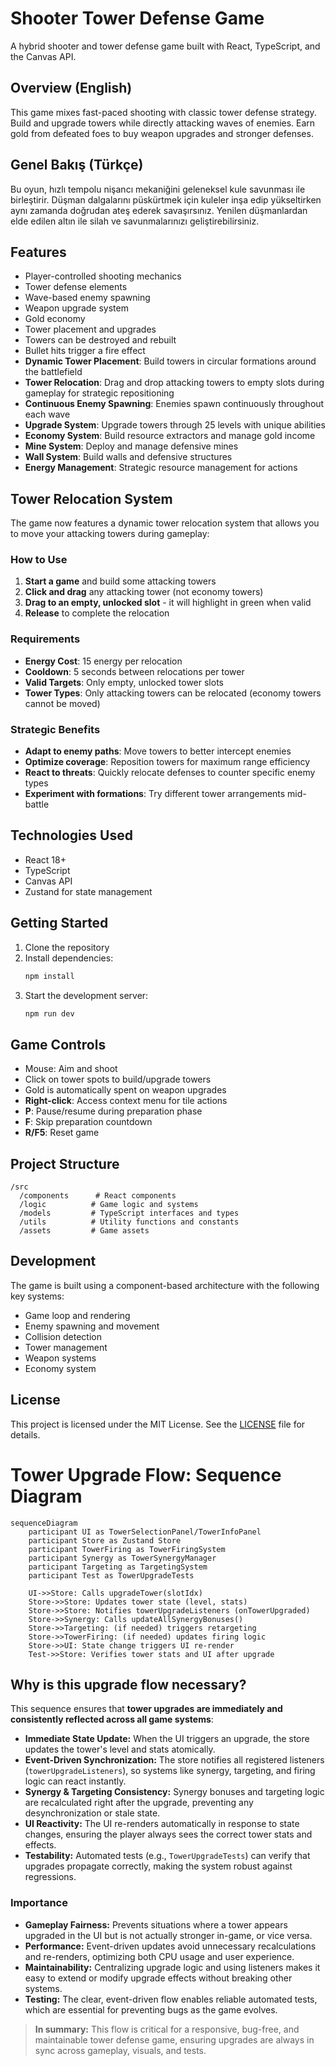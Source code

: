 # Shooter Tower Defense Game

A hybrid shooter and tower defense game built with React, TypeScript, and the Canvas API.

## Overview (English)

This game mixes fast-paced shooting with classic tower defense strategy. Build and upgrade towers while directly attacking waves of enemies. Earn gold from defeated foes to buy weapon upgrades and stronger defenses.

## Genel Bakış (Türkçe)

Bu oyun, hızlı tempolu nişancı mekaniğini geleneksel kule savunması ile birleştirir. Düşman dalgalarını püskürtmek için kuleler inşa edip yükseltirken aynı zamanda doğrudan ateş ederek savaşırsınız. Yenilen düşmanlardan elde edilen altın ile silah ve savunmalarınızı geliştirebilirsiniz.

## Features

- Player-controlled shooting mechanics
- Tower defense elements
- Wave-based enemy spawning
- Weapon upgrade system
- Gold economy
- Tower placement and upgrades
- Towers can be destroyed and rebuilt
- Bullet hits trigger a fire effect
- **Dynamic Tower Placement**: Build towers in circular formations around the battlefield
- **Tower Relocation**: Drag and drop attacking towers to empty slots during gameplay for strategic repositioning
- **Continuous Enemy Spawning**: Enemies spawn continuously throughout each wave
- **Upgrade System**: Upgrade towers through 25 levels with unique abilities
- **Economy System**: Build resource extractors and manage gold income
- **Mine System**: Deploy and manage defensive mines
- **Wall System**: Build walls and defensive structures
- **Energy Management**: Strategic resource management for actions

## Tower Relocation System

The game now features a dynamic tower relocation system that allows you to move your attacking towers during gameplay:

### How to Use
1. **Start a game** and build some attacking towers
2. **Click and drag** any attacking tower (not economy towers) 
3. **Drag to an empty, unlocked slot** - it will highlight in green when valid
4. **Release** to complete the relocation

### Requirements
- **Energy Cost**: 15 energy per relocation
- **Cooldown**: 5 seconds between relocations per tower
- **Valid Targets**: Only empty, unlocked tower slots
- **Tower Types**: Only attacking towers can be relocated (economy towers cannot be moved)

### Strategic Benefits
- **Adapt to enemy paths**: Move towers to better intercept enemies
- **Optimize coverage**: Reposition towers for maximum range efficiency  
- **React to threats**: Quickly relocate defenses to counter specific enemy types
- **Experiment with formations**: Try different tower arrangements mid-battle

## Technologies Used

- React 18+
- TypeScript
- Canvas API
- Zustand for state management

## Getting Started

1. Clone the repository
2. Install dependencies:
   ```bash
   npm install
   ```
3. Start the development server:
   ```bash
   npm run dev
   ```

## Game Controls

- Mouse: Aim and shoot
- Click on tower spots to build/upgrade towers
- Gold is automatically spent on weapon upgrades
- **Right-click**: Access context menu for tile actions
- **P**: Pause/resume during preparation phase
- **F**: Skip preparation countdown
- **R/F5**: Reset game

## Project Structure

```
/src
  /components      # React components
  /logic          # Game logic and systems
  /models         # TypeScript interfaces and types
  /utils          # Utility functions and constants
  /assets         # Game assets
```

## Development

The game is built using a component-based architecture with the following key systems:

- Game loop and rendering
- Enemy spawning and movement
- Collision detection
- Tower management
- Weapon systems
- Economy system

## License

This project is licensed under the MIT License. See the [LICENSE](LICENSE) file for details.

# Tower Upgrade Flow: Sequence Diagram

```mermaid
sequenceDiagram
    participant UI as TowerSelectionPanel/TowerInfoPanel
    participant Store as Zustand Store
    participant TowerFiring as TowerFiringSystem
    participant Synergy as TowerSynergyManager
    participant Targeting as TargetingSystem
    participant Test as TowerUpgradeTests

    UI->>Store: Calls upgradeTower(slotIdx)
    Store->>Store: Updates tower state (level, stats)
    Store->>Store: Notifies towerUpgradeListeners (onTowerUpgraded)
    Store->>Synergy: Calls updateAllSynergyBonuses()
    Store->>Targeting: (if needed) triggers retargeting
    Store->>TowerFiring: (if needed) updates firing logic
    Store->>UI: State change triggers UI re-render
    Test->>Store: Verifies tower stats and UI after upgrade
```

## Why is this upgrade flow necessary?

This sequence ensures that **tower upgrades are immediately and consistently reflected across all game systems**:

- **Immediate State Update:** When the UI triggers an upgrade, the store updates the tower's level and stats atomically.
- **Event-Driven Synchronization:** The store notifies all registered listeners (`towerUpgradeListeners`), so systems like synergy, targeting, and firing logic can react instantly.
- **Synergy & Targeting Consistency:** Synergy bonuses and targeting logic are recalculated right after the upgrade, preventing any desynchronization or stale state.
- **UI Reactivity:** The UI re-renders automatically in response to state changes, ensuring the player always sees the correct tower stats and effects.
- **Testability:** Automated tests (e.g., `TowerUpgradeTests`) can verify that upgrades propagate correctly, making the system robust against regressions.

### Importance
- **Gameplay Fairness:** Prevents situations where a tower appears upgraded in the UI but is not actually stronger in-game, or vice versa.
- **Performance:** Event-driven updates avoid unnecessary recalculations and re-renders, optimizing both CPU usage and user experience.
- **Maintainability:** Centralizing upgrade logic and using listeners makes it easy to extend or modify upgrade effects without breaking other systems.
- **Testing:** The clear, event-driven flow enables reliable automated tests, which are essential for preventing bugs as the game evolves.

> **In summary:** This flow is critical for a responsive, bug-free, and maintainable tower defense game, ensuring upgrades are always in sync across gameplay, visuals, and tests.
